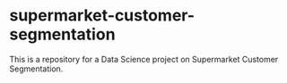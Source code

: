 # supermarket-customer-segmentation

This is a repository for a Data Science project on Supermarket Customer Segmentation.
